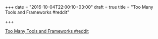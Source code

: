 +++
date = "2016-10-04T22:00:10+03:00"
draft = true
title = "Too Many Tools and Frameworks  #reddit"

+++

<p><a href="https://t.co/oA8OXoTumT">Too Many Tools and Frameworks  #reddit</a></p>
